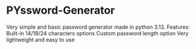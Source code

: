 # PYssword-Generator
Very simple and basic password generator made in python 3.13.
Features:
Built-in 14/18/24 characters options
Custom password length option
Very lightweight and easy to use
